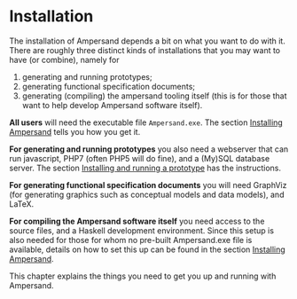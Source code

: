 # Installation

The installation of Ampersand depends a bit on what you want to do with it. There are roughly three distinct kinds of installations that you may want to have (or combine), namely for
1. generating and running prototypes;
2. generating functional specification documents;
3. generating (compiling) the ampersand tooling itself (this is for those that want to help develop Ampersand software itself).

**All users** will need the executable file `Ampersand.exe`. The section [Installing Ampersand](./installation/installing_ampersand.html) tells you how you get it.

**For generating and running prototypes** you also need a webserver that can run javascript, PHP7 (often PHP5 will do fine), and a (My)SQL database server. The section [Installing and running a prototype](/installation/installing_and_running_a_prototype_website.html) has the instructions.

**For generating functional specification documents** you will need GraphViz (for generating graphics such as conceptual models and data models), and LaTeX. 

**For compiling the Ampersand software itself** you need access to the source files, and a Haskell development environment. Since this setup is also needed for those for whom no pre-built Ampersand.exe file is available, details on how to set this up can be found in the section [Installing Ampersand](./installation/installing_ampersand.html).

This chapter explains the things you need to get you up and running with Ampersand.



